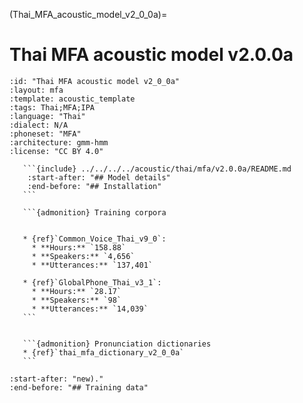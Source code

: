 
(Thai_MFA_acoustic_model_v2_0_0a)=
# Thai MFA acoustic model v2.0.0a

``````{acoustic} Thai MFA acoustic model v2.0.0a
:id: "Thai MFA acoustic model v2_0_0a"
:layout: mfa
:template: acoustic_template
:tags: Thai;MFA;IPA
:language: "Thai"
:dialect: N/A
:phoneset: "MFA"
:architecture: gmm-hmm
:license: "CC BY 4.0"

   ```{include} ../../../../acoustic/thai/mfa/v2.0.0a/README.md
    :start-after: "## Model details"
    :end-before: "## Installation"
   ```

   ```{admonition} Training corpora


   * {ref}`Common_Voice_Thai_v9_0`:
     * **Hours:** `158.88`
     * **Speakers:** `4,656`
     * **Utterances:** `137,401`

   * {ref}`GlobalPhone_Thai_v3_1`:
     * **Hours:** `28.17`
     * **Speakers:** `98`
     * **Utterances:** `14,039`
   ```


   ```{admonition} Pronunciation dictionaries
   * {ref}`thai_mfa_dictionary_v2_0_0a`
   ```
``````

```{include} ../../../../acoustic/thai/mfa/v2.0.0a/README.md
:start-after: "new)."
:end-before: "## Training data"
```
